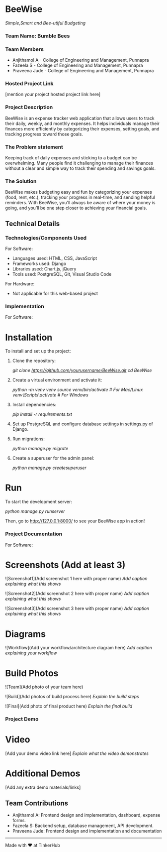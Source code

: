 # BeeWise
*Simple,Smart and Bee-utiful Budgeting*


### Team Name: Bumble Bees


### Team Members
- Anjithamol A - College of Engineering and Management, Punnapra
- Fazeela S - College of Engineering and Management, Punnapra
- Praveena Jude - College of Engineering and Management, Punnapra

### Hosted Project Link
[mention your project hosted project link here]

### Project Description
BeeWise is an expense tracker web application that allows users to track their daily, weekly, and monthly expenses. It helps individuals manage their finances more efficiently by categorizing their expenses, setting goals, and tracking progress toward those goals.

### The Problem statement
Keeping track of daily expenses and sticking to a budget can be overwhelming. Many people find it challenging to manage their finances without a clear and simple way to track their spending and savings goals.

### The Solution
BeeWise makes budgeting easy and fun by categorizing your expenses (food, rent, etc.), tracking your progress in real-time, and sending helpful reminders. With BeeWise, you'll always be aware of where your money is going, and you’ll be one step closer to achieving your financial goals.

## Technical Details
### Technologies/Components Used
For Software:
- Languages used: HTML, CSS, JavaScript
- Frameworks used: Django
- Libraries used: Chart.js, jQuery
- Tools used: PostgreSQL, Git, Visual Studio Code

For Hardware:
- Not applicable for this web-based project

### Implementation
For Software:
# Installation
To install and set up the project:
1. Clone the repository:

   *git clone https://github.com/yourusername/BeeWise.git
   cd BeeWise*

3. Create a virtual environment and activate it:

   *python -m venv venv
   source venv/bin/activate  # For Mac/Linux
   venv\Scripts\activate  # For Windows*

5. Install dependencies:

   *pip install -r requirements.txt*

7. Set up PostgreSQL and configure database settings in settings.py of Django.

8. Run migrations:

   *python manage.py migrate*

10. Create a superuser for the admin panel:

    *python manage.py createsuperuser*



# Run
To start the development server:

*python manage.py runserver*

Then, go to http://127.0.0.1:8000/ to see your BeeWise app in action!


### Project Documentation
For Software:

# Screenshots (Add at least 3)
![Screenshot1](Add screenshot 1 here with proper name)
*Add caption explaining what this shows*

![Screenshot2](Add screenshot 2 here with proper name)
*Add caption explaining what this shows*

![Screenshot3](Add screenshot 3 here with proper name)
*Add caption explaining what this shows*

# Diagrams
![Workflow](Add your workflow/architecture diagram here)
*Add caption explaining your workflow*


# Build Photos
![Team](Add photo of your team here)


![Build](Add photos of build process here)
*Explain the build steps*

![Final](Add photo of final product here)
*Explain the final build*

### Project Demo
# Video
[Add your demo video link here]
*Explain what the video demonstrates*

# Additional Demos
[Add any extra demo materials/links]

## Team Contributions
- Anjithamol A: Frontend design and implementation, dashboard, expense forms.
- Fazeela S: Backend setup, database management, API development.
- Praveena Jude: Frontend design and implementation and documentation

---
Made with ❤️ at TinkerHub
